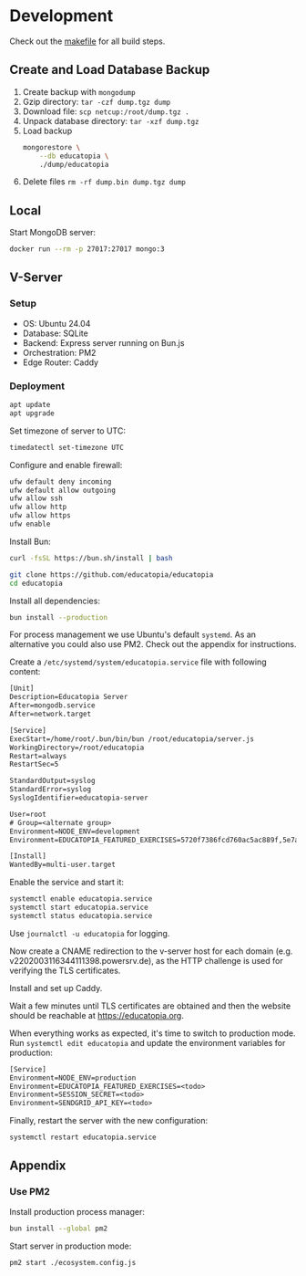 # Development

Check out the [makefile] for all build steps.

[makefile]: ./makefile


## Create and Load Database Backup

1. Create backup with `mongodump`
1. Gzip directory: `tar -czf dump.tgz dump`
1. Download file: `scp netcup:/root/dump.tgz .`
1. Unpack database directory: `tar -xzf dump.tgz`
1. Load backup
    ```sh
    mongorestore \
        --db educatopia \
        ./dump/educatopia
    ```
1. Delete files `rm -rf dump.bin dump.tgz dump`


## Local

Start MongoDB server:

```sh
docker run --rm -p 27017:27017 mongo:3
```


## V-Server

### Setup

- OS: Ubuntu 24.04
- Database: SQLite
- Backend: Express server running on Bun.js
- Orchestration: PM2
- Edge Router: Caddy


### Deployment

```sh
apt update
apt upgrade
```

Set timezone of server to UTC:

```sh
timedatectl set-timezone UTC
```

Configure and enable firewall:

```sh
ufw default deny incoming
ufw default allow outgoing
ufw allow ssh
ufw allow http
ufw allow https
ufw enable
```

Install Bun:

```sh
curl -fsSL https://bun.sh/install | bash
```

```sh
git clone https://github.com/educatopia/educatopia
cd educatopia
```

Install all dependencies:

```sh
bun install --production
```

For process management we use Ubuntu's default `systemd`.
As an alternative you could also use PM2.
Check out the appendix for instructions.

Create a `/etc/systemd/system/educatopia.service` file
with following content:

```txt
[Unit]
Description=Educatopia Server
After=mongodb.service
After=network.target

[Service]
ExecStart=/home/root/.bun/bin/bun /root/educatopia/server.js
WorkingDirectory=/root/educatopia
Restart=always
RestartSec=5

StandardOutput=syslog
StandardError=syslog
SyslogIdentifier=educatopia-server

User=root
# Group=<alternate group>
Environment=NODE_ENV=development
Environment=EDUCATOPIA_FEATURED_EXERCISES=5720f7386fcd760ac5ac889f,5e7a81fcff317963cd06cec1,5e7a77b7ff317963cd06cec0,57210d136fcd760ac5ac88b7

[Install]
WantedBy=multi-user.target
```

Enable the service and start it:

```sh
systemctl enable educatopia.service
systemctl start educatopia.service
systemctl status educatopia.service
```

Use `journalctl -u educatopia` for logging.

Now create a CNAME redirection to the v-server host for each domain
(e.g. v2202003116344111398.powersrv.de),
as the HTTP challenge is used for verifying the TLS certificates.

Install and set up Caddy.

Wait a few minutes until TLS certificates are obtained and
then the website should be reachable at <https://educatopia.org>.

When everything works as expected, it's time to switch to production mode.
Run `systemctl edit educatopia`
and update the environment variables for production:

```txt
[Service]
Environment=NODE_ENV=production
Environment=EDUCATOPIA_FEATURED_EXERCISES=<todo>
Environment=SESSION_SECRET=<todo>
Environment=SENDGRID_API_KEY=<todo>
```

Finally, restart the server with the new configuration:

```sh
systemctl restart educatopia.service
```


## Appendix

### Use PM2

Install production process manager:

```sh
bun install --global pm2
```

Start server in production mode:

```sh
pm2 start ./ecosystem.config.js
```
